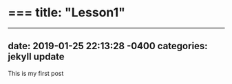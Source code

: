 ===
title: "Lesson1"
===
---
date: 2019-01-25 22:13:28 -0400
categories: jekyll update
---

This is my first post


